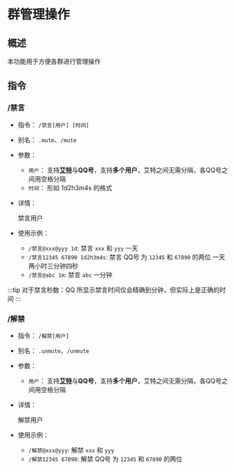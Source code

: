 # 群管理操作

## 概述

本功能用于方便各群进行管理操作

## 指令

### /禁言 <Badge type="tip" text="群管或群主" vertical="top" />

- 指令： `/禁言[用户] [时间]`
- 别名： `.mute`、`/mute`

- 参数：

  - `用户`： 支持[**艾特**](/about/glossary.md#%E8%89%BE%E7%89%B9)与**QQ号**，支持**多个用户**，艾特之间无需分隔，各QQ号之间用空格分隔
  - `时间`： 形如 1d2h3m4s 的格式

- 详情：

  禁言用户

- 使用示例：

  - `/禁言@xxx@yyy 1d`: 禁言 `xxx` 和 `yyy` 一天
  - `/禁言12345 67890 1d2h3m4s`: 禁言 QQ号 为 `12345` 和 `67890` 的两位 一天两小时三分钟四秒
  - `/禁言@abc 1m`: 禁言 `abc` 一分钟

:::tip
对于禁言秒数：QQ 所显示禁言时间仅会精确到分钟，但实际上是正确的时间
:::

### /解禁 <Badge type="tip" text="群管或群主" vertical="top" />

- 指令： `/解禁[用户]`
- 别名： `.unmute`、`/unmute`

- 参数：

  - `用户`： 支持[**艾特**](/about/glossary.md#%E8%89%BE%E7%89%B9)与**QQ号**，支持**多个用户**，艾特之间无需分隔，各QQ号之间用空格分隔

- 详情：

  解禁用户

- 使用示例：

  - `/解禁@xxx@yyy`: 解禁 `xxx` 和 `yyy`
  - `/解禁12345 67890`: 解禁 QQ号 为 `12345` 和 `67890` 的两位
